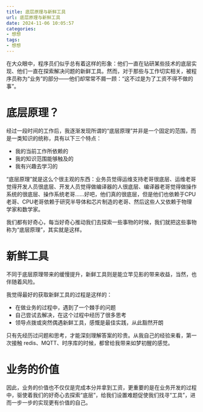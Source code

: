 ```yaml
---
title: 底层原理与新鲜工具
url: 底层原理与新鲜工具
date: 2024-11-06 10:05:57
categories:
- 想想
tags:
- 想想
---
```


在大众眼中，程序员们似乎总有着这样的形象：他们一直在钻研某些技术的底层实现、他们一直在探索解决问题的新鲜工具。然而，对于那些与工作切实相关，被程序员称为“业务”的部分——他们却常常不屑一顾：“这不过是为了工资不得不做的事”。

<!-- more -->

# 底层原理？

经过一段时间的工作后，我逐渐发现所谓的“底层原理”并非是一个固定的范围，而是一类知识的统称，具有以下三个特点：

- 我的当前工作所依赖的
- 我的知识范围能够触及的
- 我有兴趣去学习的

“底层原理”就是这么个很主观的东西：业务员觉得运维支持老哥很底层、运维老哥觉得开发人员很底层、开发人员觉得做编译器的人很底层、编译器老哥觉得做操作系统的很底层、操作系统老哥......好吧，他们真的很底层，但是他们也依赖于CPU老哥、CPU老哥依赖于研究半导体和芯片制造的老哥、然后这些人又依赖于物理学家和数学家。

我们都有好奇心，每当好奇心推动我们去探索一些事物的时候，我们就把这些事物称为“底层原理”，其实就是这样。

# 新鲜工具

不同于底层原理带来的缓慢提升，新鲜工具则是能立竿见影的带来收益，当然，也伴随着风险。

我觉得最好的获取新鲜工具的过程是这样的：

- 在做业务的过程中，遇到了一个棘手的问题
- 自己尝试去解决，在这个过程中经历了很多思考
- 领导点拨或突然偶遇新鲜工具，感慨是最佳实践，从此豁然开朗

只有先经历过问题和思考，才能深刻理解答案的珍贵。从我自己的经验来看，第一次接触 redis、MQTT、时序库的时候，都曾给我带来如梦初醒的感觉。

# 业务的价值

因此，业务的价值也不仅仅是完成本分并拿到工资，更重要的是在业务开发的过程中，驱使着我们的好奇心去探索“底层”，给我们设置难题促使我们找寻“工具”，进而一步一步的实现更有价值的自己。
